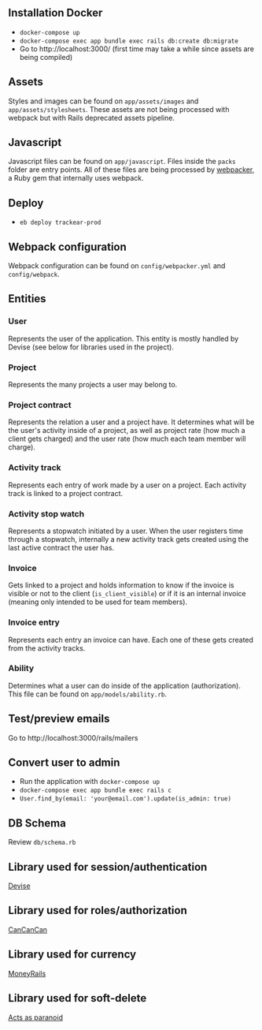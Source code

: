 ## Installation Docker
- `docker-compose up`
- `docker-compose exec app bundle exec rails db:create db:migrate`
- Go to http://localhost:3000/ (first time may take a while since assets are being compiled)

## Assets
Styles and images can be found on `app/assets/images` and `app/assets/stylesheets`.
These assets are not being processed with webpack but with Rails deprecated assets pipeline.

## Javascript
Javascript files can be found on `app/javascript`. Files inside the `packs` folder are entry points.
All of these files are being processed by [webpacker](https://github.com/rails/webpacker), a Ruby gem that internally uses webpack.

## Deploy
- `eb deploy trackear-prod`

## Webpack configuration
Webpack configuration can be found on `config/webpacker.yml` and `config/webpack`.

## Entities

### User
Represents the user of the application. This entity is mostly handled by Devise
(see below for libraries used in the project).

### Project
Represents the many projects a user may belong to.

### Project contract
Represents the relation a user and a project have. It determines what will be the user's
activity inside of a project, as well as project rate (how much a client gets charged)
and the user rate (how much each team member will charge).

### Activity track
Represents each entry of work made by a user on a project. Each activity track is linked
to a project contract.

### Activity stop watch
Represents a stopwatch initiated by a user. When the user registers time through
a stopwatch, internally a new activity track gets created using the last active
contract the user has.

### Invoice
Gets linked to a project and holds information to know if the invoice is visible or not to
the client (`is_client_visible`) or if it is an internal invoice (meaning only intended
to be used for team members).

### Invoice entry
Represents each entry an invoice can have. Each one of these gets created from
the activity tracks.

### Ability
Determines what a user can do inside of the application (authorization). This file can
be found on `app/models/ability.rb`.

## Test/preview emails
Go to http://localhost:3000/rails/mailers

## Convert user to admin
- Run the application with `docker-compose up`
- `docker-compose exec app bundle exec rails c`
- `User.find_by(email: 'your@email.com').update(is_admin: true)`

## DB Schema
Review `db/schema.rb`

## Library used for session/authentication
[Devise](https://github.com/heartcombo/devise)

## Library used for roles/authorization
[CanCanCan](https://github.com/CanCanCommunity/cancancan)

## Library used for currency
[MoneyRails](https://github.com/RubyMoney/money-rails)

## Library used for soft-delete
[Acts as paranoid](https://github.com/ActsAsParanoid/acts_as_paranoid)
